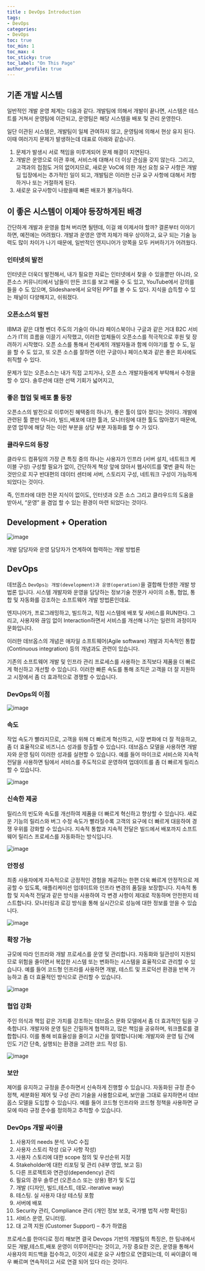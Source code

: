 ```yaml
---
title : DevOps Introduction
tags:
- DevOps
categories:
- DevOps
toc: true
toc_min: 1
toc_max: 4
toc_sticky: true
toc_label: "On This Page"
author_profile: true
---  
```


## 기존 개발 시스템

일반적인 개발 운영 체계는 다음과 같다. 개발팀에 의해서 개발이 끝나면, 시스템은 테스트를 거쳐서 운영팀에 이관되고, 운영팀은 해당 시스템을 배포 및 관리 운영한다.

일단 이관된 시스템은, 개발팀이 일체 관여하지 않고, 운영팀에 의해서 현상 유지 된다. 이때 여러가지 문제가 발생하는데 대표로 아래와 같습니다.

1. 문제가 발생시 서로 책임을 미루게되어 문제 해결이 지연된다.
2. 개발은 운영으로 이관 후에, 서비스에 대해서 더 이상 관심을 갖지 않는다. 그리고, 고객과의 접점도 거의 없어지므로, 새로운 VoC에 의한 개선 요청 요구 사항은 개발팀 입장에서는 추가적인 일이 되고, 개발팀은 이러한 신규 요구 사항에 대해서 저항하거나 또는 거절하게 된다.
3. 새로운 요구사항이 나왔을때 빠른 배포가 불가능하다.

## 이 좋은 시스템이 이제야 등장하게된 배경

간단하게 개발과 운영을 합쳐 버리면 될텐데, 이걸 왜 이제서야 할까? 결론부터 이야기 하면, 예전에는 어려웠다. 개발과 운영은 영역 자체가 매우 상이하고, 요구 되는 기술 능력도 많이 차이가 나기 때문에, 일반적인 엔지니어가 양쪽을 모두 커버하기가 어려웠다.

### 인터넷의 발전

인터넷은 더욱더 발전해서, 내가 필요한 자료는 인터넷에서 찾을 수 있을뿐만 아니라, 오픈소스 커뮤니티에서 남들이 만든 코드를 보고 배울 수 도 있고, YouTube에서 강의를 들을 수 도 있으며, Slideshare에서 요약된 PPT를 볼 수 도 있다. 지식을 습득할 수 있는 채널이 다양해지고, 쉬워졌다.

### 오픈소스의 발전

IBM과 같은 대형 벤더 주도의 기술이 아니라 페이스북이나 구글과 같은 거대 B2C 서비스가 IT의 흐름을 이끌기 시작했고, 이러한 업체들이 오픈소스를 적극적으로 후원 및 장려하기 시작했다. 오픈 소스를 통해서 전세계의 개발자들과 함께 이야기를 할 수 도, 일을 할 수 도 있고,  또 오픈 소스를 잘하면 이런 구글이나 페이스북과 같은 좋은 회사에도 취직할 수 있다.

문제가 있는 오픈소스는 내가 직접 고치거나, 오픈 소스 개발자들에게 부탁해서 수정을 할 수 있다. 솔루션에 대한 선택 기회가 넓어지고,  

### 좋은 협업 및 배포 툴 등장

오픈소스의 발전으로 이루어진 혜택중의 하나가, 좋은 툴이 많아 졌다는 것이다. 개발에 관련된 툴 뿐만 아니라, 빌드,배포에 대한 툴과, 모니터링에 대한 툴도 많아졌기 때문에, 운영 업무에 해당 하는 이런 부분을 상당 부분 자동화를 할 수 가 있다.

### 클라우드의 등장

클라우드 컴퓨팅의 가장 큰 특징 중의 하나는 사용자가 인프라 (서버 설치, 네트워크 케이블 구성) 구성할 필요가 없이, 간단하게 책상 앞에 앉아서 웹사이트를 몇번 클릭 하는 것만으로 지구 반대편의 데이터 센터에 서버, 스토리지 구성, 네트워크 구성이 가능하게 되었다는 것이다.

즉, 인프라에 대한 전문 지식이 없이도, 인터넷과 오픈 소스 그리고 클라우드의 도움을 받아서, “운영” 을 겸업 할 수 있는 환경이 마련 되었다는 것이다.

## Development + Operation

![image](https://user-images.githubusercontent.com/44635266/67547614-8c913080-f73a-11e9-8038-519267ebeada.png)

개발 담당자와 운영 담당자가 연계하여 협력하는 개발 방법론

## DevOps

데브옵스 `DevOps는 개발(development)과 운영(operation)`을 결합해 탄생한 개발 방법론 입니다. 시스템 개발자와 운영을 담당하는 정보기술 전문가 사이의 소통, 협업, 통합 및 자동화를 강조하는 소프트웨어 개발 방법론인데요. 

엔지니어가, 프로그래밍하고, 빌드하고, 직접 시스템에 배포 및 서비스를 RUN한다. 그리고, 사용자와 끊임 없이 Interaction하면서 서비스를 개선해 나가는 일련의 과정이자 문화입니다.

이러한 데브옵스의 개념은 애자일 소프트웨어(Agile software) 개발과 지속적인 통합(Continuous integration) 등의 개념과도 관련이 있습니다.

기존의 소프트웨어 개발 및 인프라 관리 프로세스를 사용하는 조직보다 제품을 더 빠르게 혁신하고 개선할 수 있습니다. 이러한 빠른 속도를 통해 조직은 고객을 더 잘 지원하고 시장에서 좀 더 효과적으로 경쟁할 수 있습니다.

### DevOps의 이점

![image](https://user-images.githubusercontent.com/44635266/67548916-1098e780-f73e-11e9-8533-4c8ac38ecc29.png)

### 속도

작업 속도가 빨라지므로, 고객을 위해 더 빠르게 혁신하고, 시장 변화에 더 잘 적응하고, 좀 더 효율적으로 비즈니스 성과를 창출할 수 있습니다. 데브옵스 모델을 사용하면 개발자와 운영 팀이 이러한 성과를 실현할 수 있습니다. 예를 들어 마이크로 서비스와 지속적 전달을 사용하면 팀에서 서비스를 주도적으로 운영하여 업데이트를 좀 더 빠르게 릴리스할 수 있습니다.

![image](https://user-images.githubusercontent.com/44635266/67548919-1262ab00-f73e-11e9-880d-8e4defa581f3.png)

### 신속한 제공

릴리스의 빈도와 속도를 개선하여 제품을 더 빠르게 혁신하고 향상할 수 있습니다. 새로운 기능의 릴리스와 버그 수정 속도가 빨라질수록 고객의 요구에 더 빠르게 대응하여 경쟁 우위를 강화할 수 있습니다. 지속적 통합과 지속적 전달은 빌드에서 배포까지 소프트웨어 릴리스 프로세스를 자동화하는 방식입니다.

![image](https://user-images.githubusercontent.com/44635266/67548921-12fb4180-f73e-11e9-8069-99d25bb3d6c4.png)

### 안정성

최종 사용자에게 지속적으로 긍정적인 경험을 제공하는 한편 더욱 빠르게 안정적으로 제공할 수 있도록, 애플리케이션 업데이트와 인프라 변경의 품질을 보장합니다. 지속적 통합 및 지속적 전달과 같은 방식을 사용하여 각 변경 사항이 제대로 작동하며 안전한지 테스트합니다. 모니터링과 로깅 방식을 통해 실시간으로 성능에 대한 정보를 얻을 수 있습니다.

![image](https://user-images.githubusercontent.com/44635266/67548923-142c6e80-f73e-11e9-9bb3-b3b436f292b9.png)

### 확장 가능

규모에 따라 인프라와 개발 프로세스를 운영 및 관리합니다. 자동화와 일관성이 지원되므로 위험을 줄이면서 복잡한 시스템 또는 변화하는 시스템을 효율적으로 관리할 수 있습니다. 예를 들어 코드형 인프라를 사용하면 개발, 테스트 및 프로덕션 환경을 반복 가능하고 좀 더 효율적인 방식으로 관리할 수 있습니다.

![image](https://user-images.githubusercontent.com/44635266/67548930-155d9b80-f73e-11e9-99a7-2685ad721b3e.png)

### 협업 강화

주인 의식과 책임 같은 가치를 강조하는 데브옵스 문화 모델에서 좀 더 효과적인 팀을 구축합니다. 개발자와 운영 팀은 긴밀하게 협력하고, 많은 책임을 공유하며, 워크플로를 결합합니다. 이를 통해 비효율성을 줄이고 시간을 절약합니다(예: 개발자와 운영 팀 간에 인도 기간 단축, 실행되는 환경을 고려한 코드 작성 등).

![image](https://user-images.githubusercontent.com/44635266/67548937-168ec880-f73e-11e9-82c9-2636ddb131af.png)

### 보안

제어를 유지하고 규정을 준수하면서 신속하게 진행할 수 있습니다. 자동화된 규정 준수 정책, 세분화된 제어 및 구성 관리 기술을 사용함으로써, 보안을 그대로 유지하면서 데브옵스 모델을 도입할 수 있습니다. 예를 들어 코드형 인프라와 코드형 정책을 사용하면 규모에 따라 규정 준수를 정의하고 추적할 수 있습니다.

### DevOps 개발 싸이클

1. 사용자의 needs 분석. VoC 수집
2. 사용자 스토리 작성 (요구 사항 작성)
3. 사용자 스토리에 대한 scope 정의 및 우선순위 지정
4. Stakeholder에 대한 리포팅 및 관리 (내부 영업, 보고 등)
5. 다른 프로젝트와 연관성(dependency) 관리
6. 필요의 경우 솔루션 (오픈소스 또는 상용) 평가 및 도입
7. 개발 (디자인, 빌드,테스트, 데모.-iterative way)
8. 테스팅. 실 사용자 대상 테스팅 포함
9. 서버에 배포
10. Security 관리, Compliance 관리 (개인 정보 보호, 국가별 법적 사항 확인등)
11. 서비스 운영, 모니터링.
12. 대 고객 지원 (Customer Support) – 추가 하였음

프로세스를 한마디로 정리 해보면 결국 Devops 기반의 개발팀의 특징은, 한 팀내에서 모든 개발,테스트,배포 운영이 이루어진다는 것이고, 가장 중요한 것은, 운영을 통해서 사용자의 피드백을 접수하고, 이것이 새로운 요구 사항으로 연결되는데, 이 싸이클이 매우 빠르며 연속적이고 서로 연결 되어 있다 라는 것이다.
